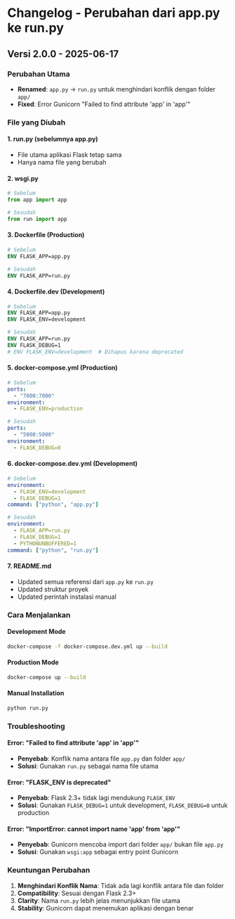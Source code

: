 # Changelog - Perubahan dari app.py ke run.py

## Versi 2.0.0 - 2025-06-17

### Perubahan Utama

- **Renamed**: `app.py` → `run.py` untuk menghindari konflik dengan folder `app/`
- **Fixed**: Error Gunicorn "Failed to find attribute 'app' in 'app'"

### File yang Diubah

#### 1. **run.py** (sebelumnya app.py)

- File utama aplikasi Flask tetap sama
- Hanya nama file yang berubah

#### 2. **wsgi.py**

```python
# Sebelum
from app import app

# Sesudah
from run import app
```

#### 3. **Dockerfile** (Production)

```dockerfile
# Sebelum
ENV FLASK_APP=app.py

# Sesudah
ENV FLASK_APP=run.py
```

#### 4. **Dockerfile.dev** (Development)

```dockerfile
# Sebelum
ENV FLASK_APP=app.py
ENV FLASK_ENV=development

# Sesudah
ENV FLASK_APP=run.py
ENV FLASK_DEBUG=1
# ENV FLASK_ENV=development  # Dihapus karena deprecated
```

#### 5. **docker-compose.yml** (Production)

```yaml
# Sebelum
ports:
  - "7000:7000"
environment:
  - FLASK_ENV=production

# Sesudah
ports:
  - "5000:5000"
environment:
  - FLASK_DEBUG=0
```

#### 6. **docker-compose.dev.yml** (Development)

```yaml
# Sebelum
environment:
  - FLASK_ENV=development
  - FLASK_DEBUG=1
command: ["python", "app.py"]

# Sesudah
environment:
  - FLASK_APP=run.py
  - FLASK_DEBUG=1
  - PYTHONUNBUFFERED=1
command: ["python", "run.py"]
```

#### 7. **README.md**

- Updated semua referensi dari `app.py` ke `run.py`
- Updated struktur proyek
- Updated perintah instalasi manual

### Cara Menjalankan

#### Development Mode

```bash
docker-compose -f docker-compose.dev.yml up --build
```

#### Production Mode

```bash
docker-compose up --build
```

#### Manual Installation

```bash
python run.py
```

### Troubleshooting

#### Error: "Failed to find attribute 'app' in 'app'"

- **Penyebab**: Konflik nama antara file `app.py` dan folder `app/`
- **Solusi**: Gunakan `run.py` sebagai nama file utama

#### Error: "FLASK_ENV is deprecated"

- **Penyebab**: Flask 2.3+ tidak lagi mendukung `FLASK_ENV`
- **Solusi**: Gunakan `FLASK_DEBUG=1` untuk development, `FLASK_DEBUG=0` untuk production

#### Error: "ImportError: cannot import name 'app' from 'app'"

- **Penyebab**: Gunicorn mencoba import dari folder `app/` bukan file `app.py`
- **Solusi**: Gunakan `wsgi:app` sebagai entry point Gunicorn

### Keuntungan Perubahan

1. **Menghindari Konflik Nama**: Tidak ada lagi konflik antara file dan folder
2. **Compatibility**: Sesuai dengan Flask 2.3+
3. **Clarity**: Nama `run.py` lebih jelas menunjukkan file utama
4. **Stability**: Gunicorn dapat menemukan aplikasi dengan benar
